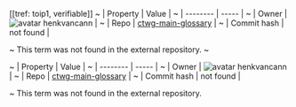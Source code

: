 [[tref: toip1, verifiable]]
~ | Property | Value |
~ | -------- | ----- |
~ | Owner | ![avatar](undefined) henkvancann |
~ | Repo | [ctwg-main-glossary](https://github.com/henkvancann/ctwg-main-glossary) |
~ | Commit hash | not found |

~ This term was not found in the external repository.
~ <span style="display: none;">End of included external content. Add your optional custom content below.</span>

~ | Property | Value |
~ | -------- | ----- |
~ | Owner | ![avatar](undefined) henkvancann |
~ | Repo | [ctwg-main-glossary](https://github.com/henkvancann/ctwg-main-glossary) |
~ | Commit hash | not found |

~ This term was not found in the external repository.
